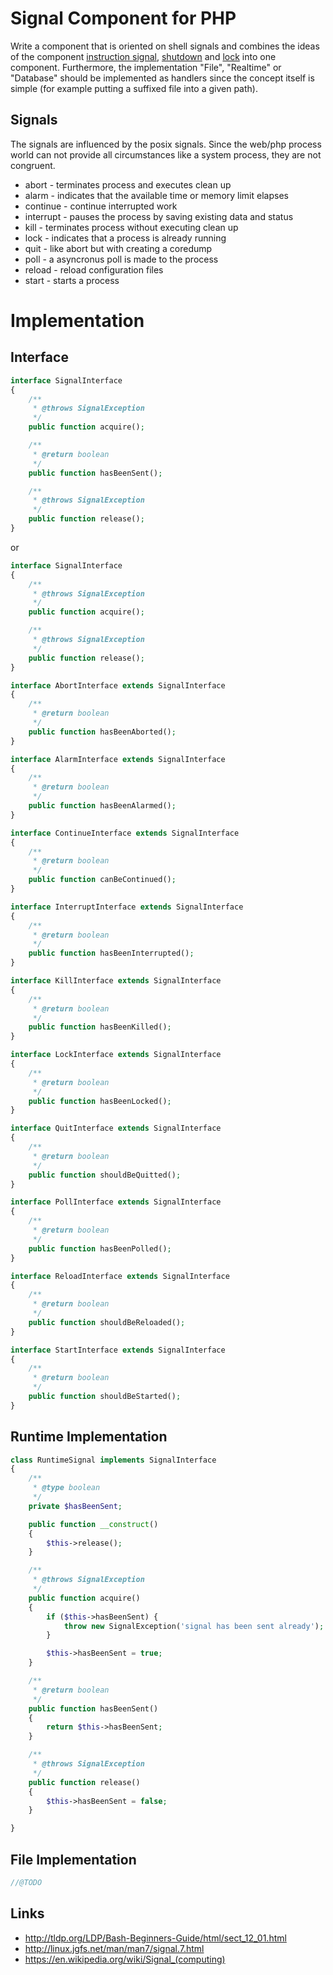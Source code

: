 # Signal Component for PHP

Write a component that is oriented on shell signals and combines the ideas of the component [instruction signal](https://github.com/stevleibelt/php_component_instruction_signal), [shutdown](https://github.com/stevleibelt/php_component_shutdown) and [lock](https://github.com/stevleibelt/php_component_lock) into one component.
Furthermore, the implementation "File", "Realtime" or "Database" should be implemented as handlers since the concept itself is simple (for example putting a suffixed file into a given path).

## Signals

The signals are influenced by the posix signals. Since the web/php process world can not provide all circumstances like a system process, they are not congruent.

* abort     -   terminates process and executes clean up
* alarm     -   indicates that the available time or memory limit elapses
* continue  -   continue interrupted work
* interrupt -   pauses the process by saving existing data and status
* kill      -   terminates process without executing clean up
* lock      -   indicates that a process is already running
* quit      -   like abort but with creating a coredump
* poll      -   a asyncronus poll is made to the process
* reload    -   reload configuration files
* start     -   starts a process


# Implementation

## Interface

```php
interface SignalInterface
{
    /**
     * @throws SignalException
     */
    public function acquire();

    /**
     * @return boolean
     */
    public function hasBeenSent();

    /**
     * @throws SignalException
     */
    public function release();
}
```

or

```php
interface SignalInterface
{
    /**
     * @throws SignalException
     */
    public function acquire();

    /**
     * @throws SignalException
     */
    public function release();
}

interface AbortInterface extends SignalInterface
{
    /**
     * @return boolean
     */
    public function hasBeenAborted();
}

interface AlarmInterface extends SignalInterface
{
    /**
     * @return boolean
     */
    public function hasBeenAlarmed();
}

interface ContinueInterface extends SignalInterface
{
    /**
     * @return boolean
     */
    public function canBeContinued();
}

interface InterruptInterface extends SignalInterface
{
    /**
     * @return boolean
     */
    public function hasBeenInterrupted();
}

interface KillInterface extends SignalInterface
{
    /**
     * @return boolean
     */
    public function hasBeenKilled();
}

interface LockInterface extends SignalInterface
{
    /**
     * @return boolean
     */
    public function hasBeenLocked();
}

interface QuitInterface extends SignalInterface
{
    /**
     * @return boolean
     */
    public function shouldBeQuitted();
}

interface PollInterface extends SignalInterface
{
    /**
     * @return boolean
     */
    public function hasBeenPolled();
}

interface ReloadInterface extends SignalInterface
{
    /**
     * @return boolean
     */
    public function shouldBeReloaded();
}

interface StartInterface extends SignalInterface
{
    /**
     * @return boolean
     */
    public function shouldBeStarted();
}
```
## Runtime Implementation

```php
class RuntimeSignal implements SignalInterface
{
    /**
     * @type boolean
     */
    private $hasBeenSent;

    public function __construct()
    {
        $this->release();
    }

    /**
     * @throws SignalException
     */
    public function acquire()
    {
        if ($this->hasBeenSent) {
            throw new SignalException('signal has been sent already');
        }

        $this->hasBeenSent = true;
    }

    /**
     * @return boolean
     */
    public function hasBeenSent()
    {
        return $this->hasBeenSent;
    }

    /**
     * @throws SignalException
     */
    public function release()
    {
        $this->hasBeenSent = false;
    }

}
```

## File Implementation

```php
//@TODO
```

## Links

* http://tldp.org/LDP/Bash-Beginners-Guide/html/sect_12_01.html
* http://linux.jgfs.net/man/man7/signal.7.html
* https://en.wikipedia.org/wiki/Signal_(computing)
